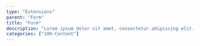 ```yaml
---
type: "Extensions"
parent: "Form"
title: "Form"
description: "Lorem ipsum dolor sit amet, consectetur adipiscing elit. Nunc tempus laoreet leo sit amet iaculis."
categories: ["100-Content"]
---
```

